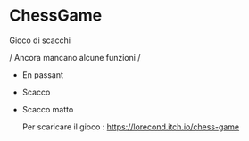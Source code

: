 # ChessGame
Gioco di scacchi

/ Ancora mancano alcune funzioni /
- En passant
- Scacco
- Scacco matto

  Per scaricare il gioco : https://lorecond.itch.io/chess-game
